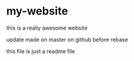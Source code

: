 # my-website
this is a really awesome website

update made on master on github before rebase


this file is just a readme file
